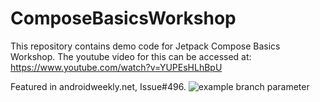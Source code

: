 # ComposeBasicsWorkshop

This repository contains demo code for Jetpack Compose Basics Workshop.
The youtube video for this can be accessed at: https://www.youtube.com/watch?v=YUPEsHLhBpU

Featured in androidweekly.net, Issue#496. 
![example branch parameter](https://androidweekly.net/issues/issue-496/badge)
